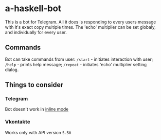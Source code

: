 # a-haskell-bot
This is a bot for Telegram. All it does is responding to every users message
with it's exact copy multiple times. The 'echo' multiplier can be set globaly,
and individually for every user.
## Commands
Bot can take commands from user:
`/start` - initiates interaction with user;
`/help` - prints help message;
`/repeat` - initiates 'echo' multiplier setting dialog.

## Things to consider
### Telegram
Bot doesn't work in [inline mode](https://core.telegram.org/bots/api#inline-mode)
### Vkontakte
Works only with API version `5.50`
